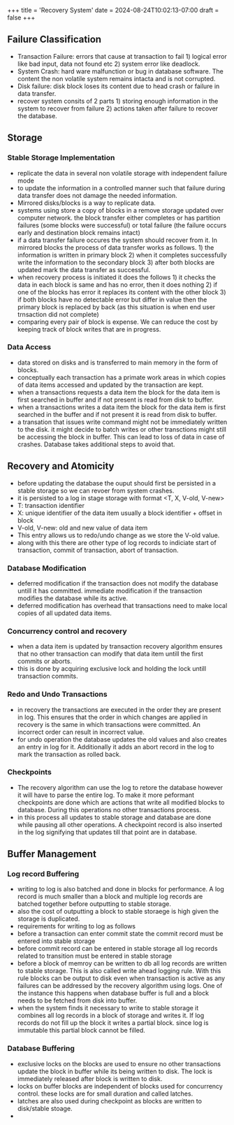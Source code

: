 +++
title = 'Recovery System'
date = 2024-08-24T10:02:13-07:00
draft = false
+++
## Failure Classification
* Transaction Failure: errors that cause at transaction to fail 1) logical error like bad input, data not found etc 2) system error like deadlock.
* System Crash: hard ware malfunction or bug in database software. The content the non volatile system remains intacta and is not corrupted.
* Disk failure: disk block loses its content due to head crash or failure in data transfer.
* recover system consits of 2 parts 1) storing enough information in the system to recover from failure 2) actions taken after failure to recover the database.
## Storage
### Stable Storage Implementation
* replicate the data in several non volatile storage with independent failure mode
* to update the information in a controlled manner such that failure during  data transfer does not damage the needed information.
* Mirrored disks/blocks is a way to replicate data.
* systems using store a copy of blocks in a remove storage updated over computer network. the block transfer either completes or has partition failures (some blocks were successful) or total failure (the failure occurs early and destination block remains intact)
* if a data transfer failure occures the system should recover from it. In mirrored blocks the process of data transfer works as follows. 1) the information is written in primary block 2) when it completes successfully write the information to the secondary block 3) after both blocks are updated mark the data transfer as successful.
* when recovery process is initiated it does the follows 1) it checks the data in each block is same and has no error, then it does nothing 2) if one of the blocks has error it replaces its content with the other block 3) if both blocks have no detectable error but differ in value then the primary block is replaced by back (as this situation is when end user trnsaction did not complete)
* comparing every pair of block is expense. We can reduce the cost by keeping track of block writes that are in progress.
### Data Access
* data stored on disks and is transferred to main memory in the form of blocks.
* conceptually each transaction has a primate work areas in which copies of data items accessed and updated by the transaction are kept.
* when a transactions requests a data item the block for the data item is first searched in buffer and if not present is read from disk to buffer.
* when a transactions writes a data item the block for the data item is first searched in the buffer and if not present it is read from disk to buffer.
* a transation that issues write command might not be immediately written to the disk. it might decide to batch writes or other transctions might still be accessing the block in buffer. This can lead to loss of data in case of crashes. Database takes additional steps to avoid that.
## Recovery and Atomicity
* before updating the database the ouput should first be persisted in a stable storage so we can revoer from system crashes.
* it is persisted to a log in stage storage with format <T, X, V-old, V-new>
* T: transaction identifier
* X: unique identifier of the data item usually a block identifier + offset in block
* V-old, V-new: old and new value of data item
* This entry allows us to redo/undo change as we store the V-old value.
* along with this there are other type of log records to indiciate start of transaction, commit of transaction, abort of transaction.
### Database Modification
* deferred modification if the transaction does not modify the database untill it has committed. immediate modification if the transaction modifies the database while its active.
* deferred modification has overhead that transactions need to make local copies of all updated data items.
### Concurrency control and recovery
* when a data item is updated by transaction recovery algorithm ensures that no other transaction can modify that data item untill the first commits or aborts.
* this is done by acquiring exclusive lock and holding the lock untill transaction commits.
### Redo and Undo Transactions
* in recovery the transactions are executed in the order they are present in log. This ensures that the order in which changes are applied in recovery is the same in which transactions were committed. An incorrect order can result in incorrect value.
* for undo operation the database updates the old values and also creates an entry in log for it. Additionally it adds an abort record in the log to mark the transaction as rolled back.
### Checkpoints
* The recovery algorithm can use the log to retore the database however it will have to parse the entire log. To make it more peformant checkpoints are done which are actions that write all modified blocks to database. During this operations no other transactions process.
* in this process all updates to stable storage and database are done while pausing all other operations. A checkpoint record is also inserted in the log signifying that updates till that point are in database.
## Buffer Management
### Log record Buffering
* writing to log is also batched and done in blocks for performance. A log record is much smaller than a block and multiple log records are batched together before outputting to stable storage.
* also the cost of outputting a block to stable storaege is high given the storage is duplicated.
* requirements for writing to log as follows
* before a transaction can enter commit state the commit record must be entered into stable storage
* before commit record can be entered in stable storage all log records related to transition must be entered in stable storage
* before a block of memroy can be written to db all log records are written to stable storage. This is also called write ahead logging rule. With this rule blocks can be output to disk even when transaction is active as any failures can be addressed by the recovery algorithm using logs. One of the instance this happens when database buffer is full and a block needs to be fetched from disk into buffer.
* when the system finds it necessary to  write to stable storage it combines all log records in a block of storage and writes it. If log records do not fill up the block it writes a partial block. since log is immutable this partial block cannot be filled.
### Database Buffering
* exclusive locks on the blocks are used to ensure no other transactions update the block in buffer while its being written to disk. The lock is immediately released after block is written to disk.
* locks on buffer blocks are independent of blocks used for concurrency control. these locks are for small duration and called latches.
* latches are also used during checkpoint as blocks are written to disk/stable stoage.
* 
